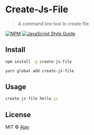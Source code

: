 # Create-Js-File

> A command line tool to create file

[![NPM](https://img.shields.io/npm/v/create-js-file.svg)](https://www.npmjs.com/package/create-js-file) [![JavaScript Style Guide](https://img.shields.io/badge/code_style-standard-brightgreen.svg)](https://standardjs.com)

## Install

```bash
npm install -g create-js-file
```

```bash
yarn global add create-js-file
```

## Usage

```js
create-js-file hello.js
```

## License

MIT © [Ajay](LICENSE)
